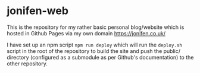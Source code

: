 # jonifen-web

This is the repository for my rather basic personal blog/website which is hosted in Github Pages via my own domain https://jonifen.co.uk/

I have set up an npm script `npm run deploy` which will run the `deploy.sh` script in the root of the repository to build the site and push the public/ directory (configured as a submodule as per Github's documentation) to the other repository.
